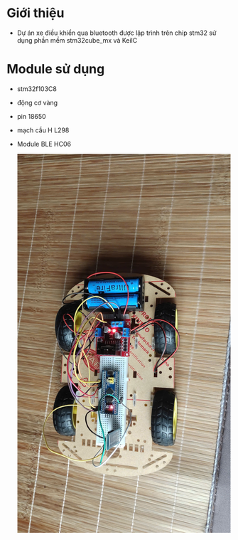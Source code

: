 # Giới thiệu
- Dự án xe điều khiển qua bluetooth được lập trình trên chip stm32 sử dụng phần mềm stm32cube_mx và KeilC
# Module sử dụng
- stm32f103C8
- động cơ vàng
- pin 18650
- mạch cầu H L298
- Module BLE HC06

  ![ảnh](z5879062561190_d25c72be6adeaadcbd1e59c1ca98772b.jpg)
